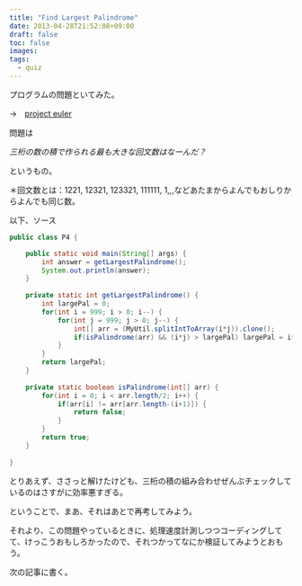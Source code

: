 ```yaml
---
title: "Find Largest Palindrome"
date: 2013-04-28T21:52:08+09:00
draft: false
toc: false
images:
tags: 
  - quiz
---
```


プログラムの問題といてみた。

→　[project euler](https://projecteuler.net/problem=4)

問題は

*三桁の数の積で作られる最も大きな回文数はなーんだ？*

というもの。

＊回文数とは：1221, 12321, 123321, 111111, 1,,,などあたまからよんでもおしりからよんでも同じ数。


以下、ソース

```java
public class P4 {

	public static void main(String[] args) {
		int answer = getLargestPalindrome();
		System.out.println(answer);
	}
	
	private static int getLargestPalindrome() {
		int largePal = 0;
		for(int i = 999; i > 0; i--) {
			for(int j = 999; j > 0; j--) {
				int[] arr = (MyUtil.splitIntToArray(i*j)).clone();
				if(isPalindrome(arr) && (i*j) > largePal) largePal = i*j;
			}
		}
		return largePal;
	}
	
	private static boolean isPalindrome(int[] arr) {
		for(int i = 0; i < arr.length/2; i++) {
			if(arr[i] != arr[arr.length-(i+1)]) {
				return false;
			}
		}
		return true;
	}
	
}
```

とりあえず、ささっと解けたけども、三桁の積の組み合わせぜんぶチェックしているのはさすがに効率悪すぎる。


ということで、まあ、それはあとで再考してみよう。




それより、この問題やっているときに、処理速度計測しつつコーディングしてて、けっこうおもしろかったので、それつかってなにか検証してみようとおもう。



次の記事に書く。
